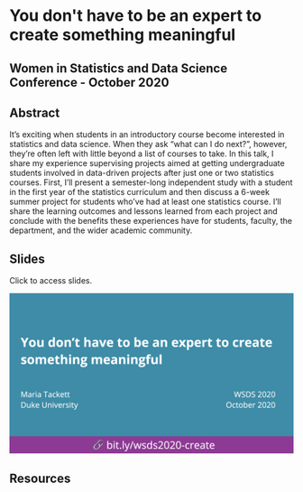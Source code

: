 # You don't have to be an expert to create something meaningful 

## Women in Statistics and Data Science Conference - October 2020

## Abstract

It’s exciting when students in an introductory course become interested in statistics and data science. When they ask “what can I do next?”, however, they’re often left with little beyond a list of courses to take. In this talk, I share my experience supervising projects aimed at getting undergraduate students involved in data-driven projects after just one or two statistics courses. First, I’ll present a semester-long independent study with a student in the first year of the statistics curriculum and then discuss a 6-week summer project for students who’ve had at least one statistics course. I’ll share the learning outcomes and lessons learned from each project and conclude with the benefits these experiences have for students, faculty, the department, and the wider academic community.

## Slides

Click to access slides.

<a href="https://github.com/matackett/wsds2020-create/blob/master/wsds2020-create.pdf"><img src='title-slide.png' width="600"/></a>

## Resources
